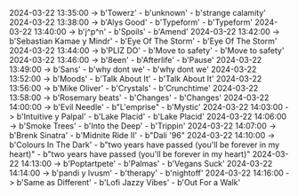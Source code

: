 2024-03-22 13:35:00 -> b'Towerz' - b'unknown' - b'strange calamity'
2024-03-22 13:38:00 -> b'Alys Good' - b'Typeform' - b'Typeform'
2024-03-22 13:40:00 -> b'j^p^n' - b'Spoils' - b'Amend'
2024-03-22 13:42:00 -> b'Sebastian Kamae y Mindr' - b'Eye Of The Storm' - b'Eye Of The Storm'
2024-03-22 13:44:00 -> b'PLIZ DO' - b'Move to safety' - b'Move to safety'
2024-03-22 13:46:00 -> b'8een' - b'Afterlife' - b'Pause'
2024-03-22 13:49:00 -> b'Sans' - b'why dont we' - b'why dont we'
2024-03-22 13:52:00 -> b'Moods' - b'Talk About It' - b'Talk About It'
2024-03-22 13:56:00 -> b'Mike Oliver' - b'Crystals' - b'Crunchtime'
2024-03-22 13:58:00 -> b'Rosemary beats' - b'Changes' - b'Changes'
2024-03-22 14:00:00 -> b'Evil Needle' - b"L'emprise" - b'Mystic'
2024-03-22 14:03:00 -> b'Intuitive y Palpal' - b'Lake Placid' - b'Lake Placid'
2024-03-22 14:06:00 -> b'Smoke Trees' - b'Into the Deep' - b'Trippin'
2024-03-22 14:07:00 -> b'Brenk Sinatra' - b'Midnite Ride II' - b"Dali '96"
2024-03-22 14:10:00 -> b'Colours In The Dark' - b"two years have passed (you'll be forever in my heart)" - b"two years have passed (you'll be forever in my heart)"
2024-03-22 14:13:00 -> b'Poptartpete' - b'Palmas' - b'Vegans Suck'
2024-03-22 14:14:00 -> b'pandi y lvusm' - b'therapy' - b'nightoff'
2024-03-22 14:16:00 -> b'Same as Different' - b'Lofi Jazzy Vibes' - b'Out For a Walk'
